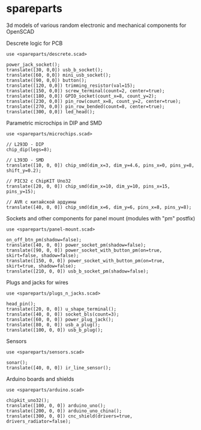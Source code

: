 # spareparts
3d models of various random electronic and mechanical components for OpenSCAD

Descrete logic for PCB
~~~scad
use <spareparts/descrete.scad>

power_jack_socket();
translate([30, 0,0]) usb_b_socket();
translate([60, 0,0]) mini_usb_socket();
translate([90, 0,0]) button();
translate([120, 0,0]) trimming_resistor(val=15);
translate([150, 0,0]) screw_terminal(count=2, center=true);
translate([180, 0,0]) GPIO_socket(count_x=8, count_y=2);
translate([230, 0,0]) pin_row(count_x=8, count_y=2, center=true);
translate([270, 0,0]) pin_row_bended(count=8, center=true);
translate([300, 0,0]) led_head();
~~~

Parametric microchips in DIP and SMD
~~~scad
use <spareparts/microchips.scad>

// L293D - DIP
chip_dip(legs=8);

// L393D - SMD
translate([10, 0, 0]) chip_smd(dim_x=3, dim_y=4.6, pins_x=0, pins_y=8, shift_y=0.2);

// PIC32 с ChipKIT Uno32
translate([20, 0, 0]) chip_smd(dim_x=10, dim_y=10, pins_x=15, pins_y=15);

// AVR с китайской ардуины
translate([40, 0, 0]) chip_smd(dim_x=6, dim_y=6, pins_x=8, pins_y=8);
~~~

Sockets and other components for panel mount (modules with "pm" postfix)
~~~scad
use <spareparts/panel-mount.scad>

on_off_btn_pm(shadow=false);
translate([40, 0, 0]) power_socket_pm(shadow=false);
translate([90, 0, 0]) power_socket_with_button_pm(on=true, skirt=false, shadow=false);
translate([150, 0, 0]) power_socket_with_button_pm(on=true, skirt=true, shadow=false);
translate([210, 0, 0]) usb_b_socket_pm(shadow=false);
~~~

Plugs and jacks for wires
~~~scad
use <spareparts/plugs_n_jacks.scad>

head_pin();
translate([20, 0, 0]) u_shape_terminal();
translate([40, 0, 0]) socket_bls(count=3);
translate([60, 0, 0]) power_plug_jack();
translate([80, 0, 0]) usb_a_plug();
translate([100, 0, 0]) usb_b_plug();
~~~

Sensors
~~~scad
use <spareparts/sensors.scad>

sonar();
translate([40, 0, 0]) ir_line_sensor();
~~~

Arduino boards and shields
~~~scad
use <spareparts/arduino.scad>

chipkit_uno32();
translate([100, 0, 0]) arduino_uno();
translate([200, 0, 0]) arduino_uno_china();
translate([300, 0, 0]) cnc_shield(drivers=true, drivers_radiator=false);
~~~


